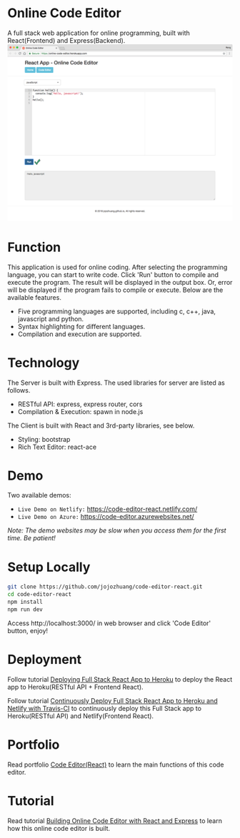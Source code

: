 # Online Code Editor
A full stack web application for online programming, built with React(Frontend) and Express(Backend).
<kbd>![image](/public/codeeditor.png)</kbd>

# Function
This application is used for online coding. After selecting the programming language, you can start to write code. Click 'Run' button to compile and execute the program. The result will be displayed in the output box. Or, error will be displayed if the program fails to compile or execute. Below are the available features.
* Five programming languages are supported, including c, c++, java, javascript and python.
* Syntax highlighting for different languages.
* Compilation and execution are supported.

# Technology
The Server is built with Express. The used libraries for server are listed as follows.
* RESTful API: express, express router, cors
* Compilation & Execution: spawn in node.js

The Client is built with React and 3rd-party libraries, see below.
* Styling: bootstrap
* Rich Text Editor: react-ace

# Demo
Two available demos:
* `Live Demo on Netlify:` <a href="https://code-editor-react.netlify.com/" target="\_blank">https://code-editor-react.netlify.com/</a>
* `Live Demo on Azure:` <a href="https://code-editor.azurewebsites.net/" target="\_blank">https://code-editor.azurewebsites.net/</a>

*Note: The demo websites may be slow when you access them for the first time. Be patient!*

# Setup Locally
```bash
git clone https://github.com/jojozhuang/code-editor-react.git
cd code-editor-react
npm install
npm run dev
```
Access http://localhost:3000/ in web browser and click 'Code Editor' button, enjoy!

# Deployment
Follow tutorial [Deploying Full Stack React App to Heroku](https://jojozhuang.github.io/tutorial/react/deploying-full-stack-react-app-to-heroku/) to deploy the React app to Heroku(RESTful API + Frontend React).

Follow tutorial [Continuously Deploy Full Stack React App to Heroku and Netlify with Travis-CI](https://jojozhuang.github.io/tutorial/react/continuously-deploy-full-stack-react-app-to-heroku-and-netlify-with-travis-ci/) to continuously deploy this Full Stack app to Heroku(RESTful API) and Netlify(Frontend React).

# Portfolio
Read portfolio [Code Editor(React)](https://jojozhuang.github.io/portfolio/code-editor-react/) to learn the main functions of this code editor.

# Tutorial
Read tutorial [Building Online Code Editor with React and Express](https://jojozhuang.github.io/tutorial/react/building-online-code-editor-with-react-and-express/) to learn how this online code editor is built.
